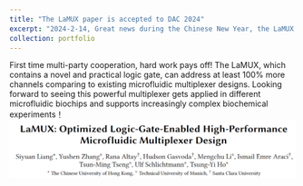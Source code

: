 ```yaml
---
title: "The LaMUX paper is accepted to DAC 2024"
excerpt: "2024-2-14, Great news during the Chinese New Year, the LaMUX paper gets accepted to DAC this year!<br/><img src='/images/dac1.png'>"
collection: portfolio
---
```


First time multi-party cooperation, hard work pays off! 
The LaMUX, which contains a novel and practical logic gate, can address at least 100% more channels comparing to existing microfluidic multiplexer designs.
Looking forward to seeing this powerful multiplexer gets applied in different microfluidic biochips and supports increasingly complex biochemical experiments！
<br/><img src='/images/dac1.png'>


